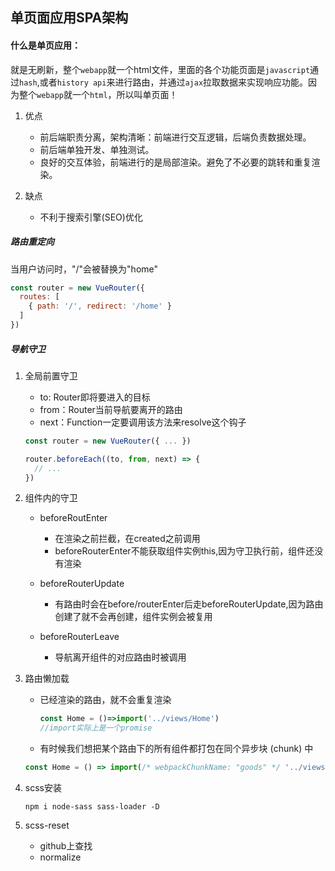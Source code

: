 ## 单页面应用SPA架构

#### 什么是单页应用：

就是无刷新，整个`webapp`就一个html文件，里面的各个功能页面是`javascript`通过`hash`,或者`history api`来进行路由，并通过`ajax`拉取数据来实现响应功能。因为整个`webapp`就一个`html`，所以叫单页面！

1. 优点
   - 前后端职责分离，架构清晰：前端进行交互逻辑，后端负责数据处理。
   - 前后端单独开发、单独测试。
   - 良好的交互体验，前端进行的是局部渲染。避免了不必要的跳转和重复渲染。

2. 缺点
   - 不利于搜索引擎(SEO)优化

#####  路由重定向

当用户访问时，"/"会被替换为"home"

```js
const router = new VueRouter({
  routes: [
    { path: '/', redirect: '/home' }
  ]
})
```



##### 导航守卫

1. 全局前置守卫

   - to: Router即将要进入的目标
   - from：Router当前导航要离开的路由
   - next：Function一定要调用该方法来resolve这个钩子

   ```js
   const router = new VueRouter({ ... })
   
   router.beforeEach((to, from, next) => {
     // ...
   })
   ```

2. 组件内的守卫

   - beforeRoutEnter
     - 在渲染之前拦截，在created之前调用
     - beforeRouterEnter不能获取组件实例this,因为守卫执行前，组件还没有渲染

   - beforeRouterUpdate
     - 有路由时会在before/routerEnter后走beforeRouterUpdate,因为路由创建了就不会再创建，组件实例会被复用

   - beforeRouterLeave
     - 导航离开组件的对应路由时被调用

3. 路由懒加载

   - 已经渲染的路由，就不会重复渲染

     ```js
     const Home = ()=>import('../views/Home')
     //import实际上是一个promise
     ```

   -  有时候我们想把某个路由下的所有组件都打包在同个异步块 (chunk) 中

     ```js
     const Home = () => import(/* webpackChunkName: "goods" */ '../views/Home')
     ```

     

4. scss安装

   `npm i node-sass sass-loader -D`

5. scss-reset
   - github上查找
   - normalize